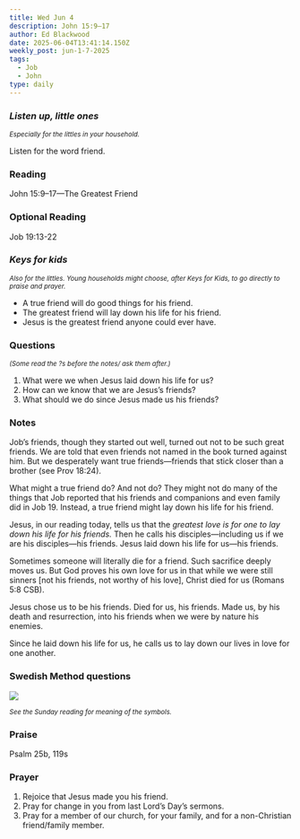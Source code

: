 ```yaml
---
title: Wed Jun 4
description: John 15:9–17
author: Ed Blackwood
date: 2025-06-04T13:41:14.150Z
weekly_post: jun-1-7-2025
tags:
  - Job
  - John
type: daily
---
```

### *Listen up, little ones*

<div><small><i>Especially for the littles in your household.</i></small></div>

Listen for the word friend.

### Reading

John 15:9–17—The Greatest Friend

### Optional Reading

Job 19:13-22

### *Keys for kids*

<div><small><i>Also for the littles. Young households might choose, after Keys for Kids, to go directly to praise and prayer.</i></small></div>

* A true friend will do good things for his friend.
* The greatest friend will lay down his life for his friend.
* Jesus is the greatest friend anyone could ever have.

### Questions

<div><small><i>(Some read the ?s before the notes/ ask them after.)</i></small></div>

1. What were we when Jesus laid down his life for us?
2. How can we know that we are Jesus’s friends?
3. What should we do since Jesus made us his friends?

### Notes

Job’s friends, though they started out well, turned out not to be such great friends. We are told that even friends not named in the book turned against him. But we desperately want true friends—friends that stick closer than a brother (see Prov 18:24).

What might a true friend do? And not do? They might not do many of the things that Job reported that his friends and companions and even family did in Job 19. Instead, a true friend might lay down his life for his friend. 

Jesus, in our reading today, tells us that the *greatest love is for one to lay down his life for his friends.* Then he calls his disciples—including us if we are his disciples—his friends. Jesus laid down his life for us—his friends.

Sometimes someone will literally die for a friend. Such sacrifice deeply moves us. But God proves his own love for us in that while we were still sinners \[not his friends, not worthy of his love], Christ died for us (Romans 5:8 CSB). 

Jesus chose us to be his friends. Died for us, his friends. Made us, by his death and resurrection, into his friends when we were by nature his enemies. 

Since he laid down his life for us, he calls us to lay down our lives in love for one another. 

### Swedish Method questions

![](/static/img/family_worship_study_ed-swedish_questions.png)

<div><small><i>See the Sunday reading for meaning of the symbols.</i></small></div>

### Praise

P﻿salm 25b, 119s

### Prayer

1. Rejoice that Jesus made you his friend.
2. Pray for change in you from last Lord’s Day’s sermons.
3. Pray for a member of our church, for your family, and for a non-Christian friend/family member.